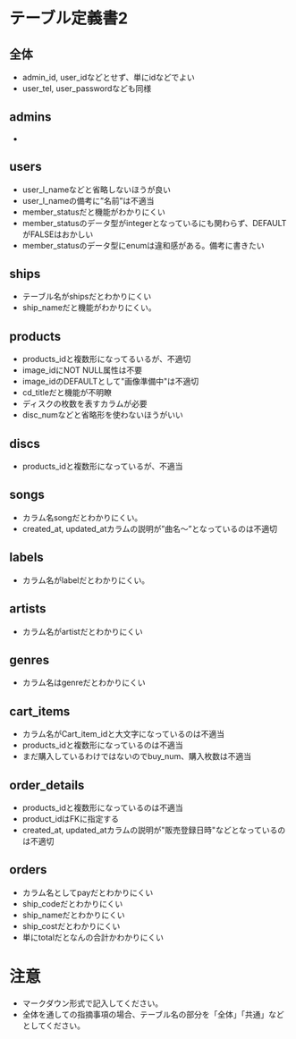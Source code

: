# テーブル定義書2
## 全体
- admin_id, user_idなどとせず、単にidなどでよい
- user_tel, user_passwordなども同様

## admins
- 

## users
- user_l_nameなどと省略しないほうが良い
- user_l_nameの備考に”名前”は不適当
- member_statusだと機能がわかりにくい
- member_statusのデータ型がintegerとなっているにも関わらず、DEFAULTがFALSEはおかしい
- member_statusのデータ型にenumは違和感がある。備考に書きたい

## ships
- テーブル名がshipsだとわかりにくい
- ship_nameだと機能がわかりにくい。

## products
- products_idと複数形になってるいるが、不適切
- image_idにNOT NULL属性は不要
- image_idのDEFAULTとして"画像準備中"は不適切
- cd_titleだと機能が不明瞭
- ディスクの枚数を表すカラムが必要
- disc_numなどと省略形を使わないほうがいい

## discs
- products_idと複数形になっているが、不適当

## songs
- カラム名songだとわかりにくい。
- created_at, updated_atカラムの説明が”曲名〜”となっているのは不適切

## labels
- カラム名がlabelだとわかりにくい。

## artists
- カラム名がartistだとわかりにくい

## genres
- カラム名はgenreだとわかりにくい

## cart_items
- カラム名がCart_item_idと大文字になっているのは不適当
- products_idと複数形になっているのは不適当
- まだ購入しているわけではないのでbuy_num、購入枚数は不適当

## order_details
- products_idと複数形になっているのは不適当
- product_idはFKに指定する
- created_at, updated_atカラムの説明が"販売登録日時"などとなっているのは不適切

## orders
- カラム名としてpayだとわかりにくい
- ship_codeだとわかりにくい
- ship_nameだとわかりにくい
- ship_costだとわかりにくい
- 単にtotalだとなんの合計かわかりにくい

# 注意
* マークダウン形式で記入してください。
* 全体を通しての指摘事項の場合、テーブル名の部分を「全体」「共通」などとしてください。

